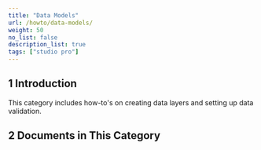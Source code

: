 ```yaml
---
title: "Data Models"
url: /howto/data-models/
weight: 50
no_list: false 
description_list: true 
tags: ["studio pro"]
---
```


## 1 Introduction

This category includes how-to's on creating data layers and setting up data validation.

## 2 Documents in This Category

